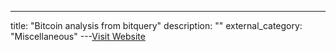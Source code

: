 ---
title: "Bitcoin analysis from bitquery"
description: ""
external_category: "Miscellaneous"
---[Visit Website](https://bitquery.io/blog/bitcoin-analysis)

